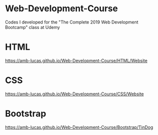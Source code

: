 # Web-Development-Course
Codes I developed for the "The Complete 2019 Web Development Bootcamp" class at Udemy

# HTML
https://amb-lucas.github.io/Web-Development-Course/HTML/Website

# CSS
https://amb-lucas.github.io/Web-Development-Course/CSS/Website

# Bootstrap
https://amb-lucas.github.io/Web-Development-Course/Bootstrap/TinDog
